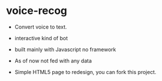 # voice-recog

- Convert voice to text.

- interactive kind of bot

- built mainly with Javascript no framework

- As of now not fed with any data

- Simple HTML5 page to redesign, you can fork this project.

